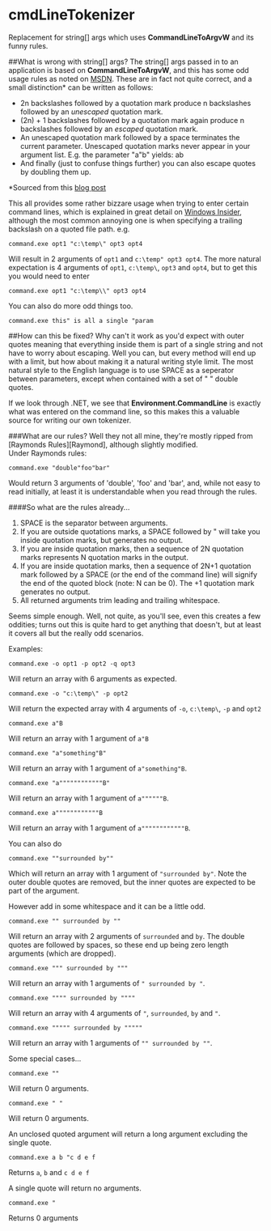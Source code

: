 # cmdLineTokenizer

Replacement for string[] args which uses **CommandLineToArgvW** and its funny rules.

##What is wrong with string[] args?
The string[] args passed in to an application is based on **CommandLineToArgvW**, and this has some odd usage rules as noted on [MSDN][].
These are in fact not quite correct, and a small distinction\* can be written as follows:

*	2n backslashes followed by a quotation mark produce n backslashes followed by an *unescaped* quotation mark. 
*	(2n) + 1 backslashes followed by a quotation mark again produce n backslashes followed by an *escaped* quotation mark. 
*	An unescaped quotation mark followed by a space terminates the current parameter. Unescaped quotation marks never appear in your argument list. E.g. the parameter "a"b" yields: ab 
*	And finally (just to confuse things further) you can also escape quotes by doubling them up. 

\*Sourced from this [blog post][]

This all provides some rather bizzare usage when trying to enter certain command lines, which is explained in great detail on [Windows Insider][], although the most common annoying one is when specifying a trailing backslash on a quoted file path.
e.g.
```
command.exe opt1 "c:\temp\" opt3 opt4
``` 
Will result in 2 arguments of `opt1` and `c:\temp" opt3 opt4`.
The more natural expectation is 4 arguments of `opt1`, `c:\temp\`, `opt3` and `opt4`, but to get this you would need to enter
```
command.exe opt1 "c:\temp\\" opt3 opt4
```

You can also do more odd things too.  
```
command.exe this" is all a single "param
```


##How can this be fixed?
Why can't it work as you'd expect with outer quotes meaning that everything inside them is part of a single string and not have to worry about escaping.  Well you can, but every method will end up with a limit, but how about making it a natural writing style limit.
The most natural style to the English language is to use SPACE as a seperator between parameters, except when contained with a set of " " double quotes.

If we look through .NET, we see that **Environment.CommandLine** is exactly what was entered on the command line, so this makes this a valuable source for writing our own tokenizer.

###What are our rules? Well they not all mine, they're mostly ripped from [Raymonds Rules][Raymond], although slightly modified.  
Under Raymonds rules:
```
command.exe "double"foo"bar"
```
Would return 3 arguments of 'double', 'foo' and 'bar', and, while not easy to read initially, at least it is understandable when you read through the rules.


####So what are the rules already...
1. SPACE is the separator between arguments.
2. If you are outside quotations marks, a SPACE followed by " will take you inside quotation marks, but generates no output.
3. If you are inside quotation marks, then a sequence of 2N quotation marks represents N quotation marks in the output.
4. If you are inside quotation marks, then a sequence of 2N+1 quotation mark followed by a SPACE (or the end of the command line) will signify the end of the quoted block (note: N can be 0).  The +1 quotation mark generates no output.
5. All returned arguments trim leading and trailing whitespace.

Seems simple enough.  Well, not quite, as you'll see, even this creates a few oddities; turns out this is quite hard to get anything that doesn't, but at least it covers all but the really odd scenarios.

Examples:
```
command.exe -o opt1 -p opt2 -q opt3
```
Will return an array with 6 arguments as expected.

```
command.exe -o "c:\temp\" -p opt2
```
Will return the expected array with 4 arguments of `-o`, `c:\temp\`, `-p` and `opt2`

```
command.exe a"B
```
Will return an array with 1 argument of `a"B`

```
command.exe "a"something"B"
```
Will return an array with 1 argument of `a"something"B`.

```
command.exe "a""""""""""""B"
```
Will return an array with 1 argument of `a""""""B`.
```
command.exe a""""""""""""B
```
Will return an array with 1 argument of `a""""""""""""B`.

You can also do
```
command.exe ""surrounded by""
```
Which will return an array with 1 argument of `"surrounded by"`.  Note the outer double quotes are removed, but the inner quotes are expected to be part of the argument.


However add in some whitespace and it can be a little odd.
```
command.exe "" surrounded by ""
```
Will return an array with 2 arguments of `surrounded` and `by`.  The double quotes are followed by spaces, so these end up being zero length arguments (which are dropped).

```
command.exe """ surrounded by """
```
Will return an array with 1 arguments of `" surrounded by "`.

```
command.exe """" surrounded by """"
```
Will return an array with 4 arguments of `"`, `surrounded`, `by` and `"`.

```
command.exe """"" surrounded by """""
```
Will return an array with 1 arguments of `"" surrounded by ""`.



Some special cases...
```
command.exe ""
```
Will return 0 arguments.

```
command.exe " "
```
Will return 0 arguments.

An unclosed quoted argument will return a long argument excluding the single quote.
```
command.exe a b "c d e f
```
Returns `a`, `b` and `c d e f`

A single quote will return no arguments.
```
command.exe "
```
Returns 0 arguments



[blog post]: http://weblogs.asp.net/jongalloway//_5B002E00_NET-Gotcha_5D00_-Commandline-args-ending-in-_5C002200_-are-subject-to-CommandLineToArgvW-whackiness
[Windows Insider]: http://www.windowsinspired.com/how-a-windows-programs-splits-its-command-line-into-individual-arguments/
[MSDN]:https://msdn.microsoft.com/en-us/library/windows/desktop/bb776391(v=vs.85).aspx
[Raymonds Rules]: https://blogs.msdn.microsoft.com/oldnewthing/20100917-00/?p=12833